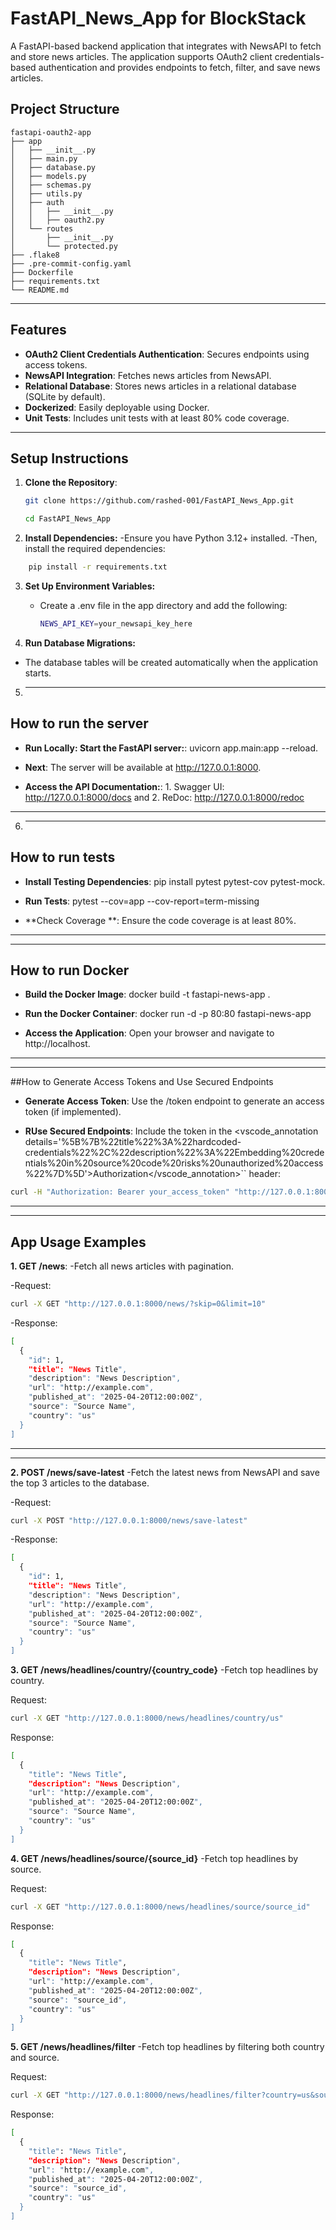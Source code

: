 # FastAPI_News_App for BlockStack


A FastAPI-based backend application that integrates with NewsAPI to fetch and store news articles. The application supports OAuth2 client credentials-based authentication and provides endpoints to fetch, filter, and save news articles.

## Project Structure

```
fastapi-oauth2-app
├── app
│   ├── __init__.py
│   ├── main.py
│   ├── database.py
│   ├── models.py
│   ├── schemas.py
│   ├── utils.py
│   ├── auth
│   │   ├── __init__.py
│   │   ├── oauth2.py
│   └── routes
│       ├── __init__.py
│       └── protected.py
├── .flake8
├── .pre-commit-config.yaml
├── Dockerfile
├── requirements.txt
└── README.md
```

---

## Features

- **OAuth2 Client Credentials Authentication**: Secures endpoints using access tokens.
- **NewsAPI Integration**: Fetches news articles from NewsAPI.
- **Relational Database**: Stores news articles in a relational database (SQLite by default).
- **Dockerized**: Easily deployable using Docker.
- **Unit Tests**: Includes unit tests with at least 80% code coverage.

---

## Setup Instructions

1. **Clone the Repository**:
   ```bash
   git clone https://github.com/rashed-001/FastAPI_News_App.git

   cd FastAPI_News_App
   ```

2. **Install Dependencies:**
   -Ensure you have Python 3.12+ installed.
   -Then, install the required dependencies:
  ```bash
      pip install -r requirements.txt
```
3. **Set Up Environment Variables:**
   - Create a .env file in the app directory and add the following:
     ```bash
     NEWS_API_KEY=your_newsapi_key_here
     ```

4. **Run Database Migrations:**
 - The database tables will be created automatically when the application starts.

5. ---

## How to run the server

- **Run Locally: Start the FastAPI server:**: uvicorn app.main:app --reload.
- **Next**: The server will be available at http://127.0.0.1:8000.

- **Access the API Documentation:**: 1. Swagger UI: http://127.0.0.1:8000/docs and 
  2. ReDoc: http://127.0.0.1:8000/redoc
  
---
6. ---

## How to run tests

- **Install Testing Dependencies**: pip install pytest pytest-cov pytest-mock.
- **Run Tests**: pytest --cov=app --cov-report=term-missing

- **Check Coverage **: Ensure the code coverage is at least 80%.
  
---
---

## How to run Docker

- **Build the Docker Image**: docker build -t fastapi-news-app .
- **Run the Docker Container**: docker run -d -p 80:80 fastapi-news-app

- **Access the Application**: Open your browser and navigate to http://localhost.

---

---

##How to Generate Access Tokens and Use Secured Endpoints
- **Generate Access Token**: Use the /token endpoint to generate an access token (if implemented).

- **RUse Secured Endpoints**: Include the token in the <vscode_annotation details='%5B%7B%22title%22%3A%22hardcoded-credentials%22%2C%22description%22%3A%22Embedding%20credentials%20in%20source%20code%20risks%20unauthorized%20access%22%7D%5D'>Authorization</vscode_annotation>`` header:

```bash
curl -H "Authorization: Bearer your_access_token" "http://127.0.0.1:8000/news/"
```

---
---
## App Usage Examples
**1. GET /news**:
-Fetch all news articles with pagination.

-Request:
```bash
curl -X GET "http://127.0.0.1:8000/news/?skip=0&limit=10"
```

-Response:
```bash
[
  {
    "id": 1,
    "title": "News Title",
    "description": "News Description",
    "url": "http://example.com",
    "published_at": "2025-04-20T12:00:00Z",
    "source": "Source Name",
    "country": "us"
  }
]
```

---

---
**2. POST /news/save-latest**
-Fetch the latest news from NewsAPI and save the top 3 articles to the database.

-Request:
```bash
curl -X POST "http://127.0.0.1:8000/news/save-latest"
```

-Response:
```bash
[
  {
    "id": 1,
    "title": "News Title",
    "description": "News Description",
    "url": "http://example.com",
    "published_at": "2025-04-20T12:00:00Z",
    "source": "Source Name",
    "country": "us"
  }
]
```
**3. GET /news/headlines/country/{country_code}**
-Fetch top headlines by country.

Request:
```bash
curl -X GET "http://127.0.0.1:8000/news/headlines/country/us"
```
Response:
```bash
[
  {
    "title": "News Title",
    "description": "News Description",
    "url": "http://example.com",
    "published_at": "2025-04-20T12:00:00Z",
    "source": "Source Name",
    "country": "us"
  }
]
```
**4. GET /news/headlines/source/{source_id}**
-Fetch top headlines by source.

Request:
```bash
curl -X GET "http://127.0.0.1:8000/news/headlines/source/source_id"
```

Response:
```bash
[
  {
    "title": "News Title",
    "description": "News Description",
    "url": "http://example.com",
    "published_at": "2025-04-20T12:00:00Z",
    "source": "source_id",
    "country": "us"
  }
]
```
**5. GET /news/headlines/filter**
-Fetch top headlines by filtering both country and source.

Request: 
```bash
curl -X GET "http://127.0.0.1:8000/news/headlines/filter?country=us&source=source_id"
```

Response:
```bash
[
  {
    "title": "News Title",
    "description": "News Description",
    "url": "http://example.com",
    "published_at": "2025-04-20T12:00:00Z",
    "source": "source_id",
    "country": "us"
  }
]
```
